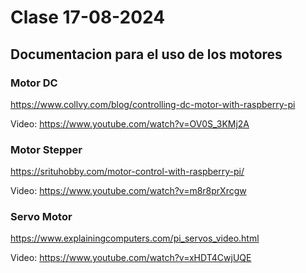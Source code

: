# Clase 17-08-2024

## Documentacion para el uso de los motores

### Motor DC

https://www.collvy.com/blog/controlling-dc-motor-with-raspberry-pi

Video: https://www.youtube.com/watch?v=OV0S_3KMj2A

### Motor Stepper

https://srituhobby.com/motor-control-with-raspberry-pi/

Video: https://www.youtube.com/watch?v=m8r8prXrcgw

### Servo Motor

https://www.explainingcomputers.com/pi_servos_video.html

Video: https://www.youtube.com/watch?v=xHDT4CwjUQE
